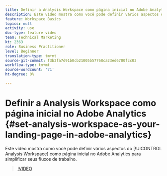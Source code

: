 ```yaml
---
title: Definir a Analysis Workspace como página inicial no Adobe Analytics
description: Este vídeo mostra como você pode definir vários aspectos do Analysis Workspace como página inicial no Adobe Analytics para simplificar seus fluxos de trabalho.
feature: Workspace Basics
topics: null
activity: use
doc-type: feature video
team: Technical Marketing
kt: 2363
role: Business Practitioner
level: Beginner
translation-type: tm+mt
source-git-commit: f3b3fa7d91b0cb21005b57768ca23ed6700fcc03
workflow-type: tm+mt
source-wordcount: '71'
ht-degree: 0%

---
```



# Definir a Analysis Workspace como página inicial no Adobe Analytics {#set-analysis-workspace-as-your-landing-page-in-adobe-analytics}

Este vídeo mostra como você pode definir vários aspectos do [!UICONTROL Analysis Workspace] como página inicial no Adobe Analytics para simplificar seus fluxos de trabalho.

>[!VIDEO](https://video.tv.adobe.com/v/25459/?quality=12)
